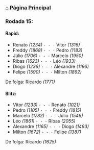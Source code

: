 ### [⌂ Página Principal](https://grupo-de-xadrez.github.io/)

### Rodada 15:

#### Rapid:

* Renato *(1234)* `· - ·` Vitor *(1316)*  
* Freddy *(1868)* `· - ·` Pedro *(1183)*  
* Júlio *(1706)* `· - ·` Marcelo *(1950)*  
* Ribas *(1623)* `· - ·` Léo *(1933)*  
* Diogo *(1236)* `· - ·` Alexandre *(1196)*  
* Felipe *(1590)* `· - ·` Milton *(1892)*  

De folga: Ricardo *(1771)*

#### Blitz:

* Vitor *(1233)* `· - ·` Renato *(1021)*  
* Pedro *(1105)* `· - ·` Freddy *(1815)*  
* Marcelo *(1782)* `· - ·` Júlio *(1546)*  
* Léo *(1861)* `· - ·` Ribas *(2055)*  
* Alexandre *(1165)* `· - ·` Diogo *(1493)*  
* Milton *(1672)* `· - ·` Felipe *(1387)*  

De folga: Ricardo *(1625)*

